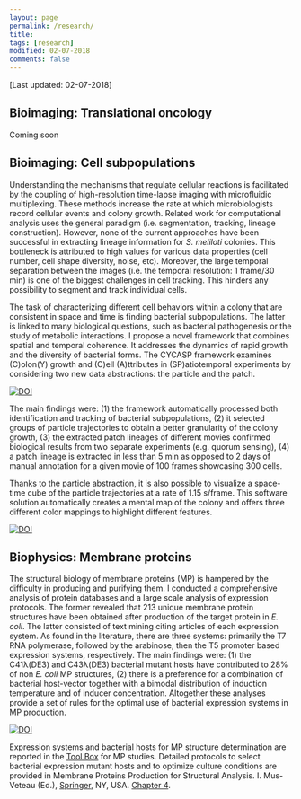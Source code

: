 ```yaml
---
layout: page
permalink: /research/
title:
tags: [research]
modified: 02-07-2018
comments: false
---
```


[Last updated: 02-07-2018]


## Bioimaging: Translational oncology

Coming soon

## Bioimaging: Cell subpopulations

Understanding the mechanisms that regulate cellular reactions is facilitated by the coupling of high-resolution time-lapse imaging with microfluidic multiplexing.
These methods increase the rate at which microbiologists record cellular events and colony growth. Related work for computational analysis uses the general paradigm (i.e. segmentation, tracking, lineage construction).
However, none of the current approaches have been successful in extracting lineage information for *S. meliloti* colonies.
This bottleneck is attributed to high values for various data properties (cell number, cell shape diversity, noise, etc). Moreover, the large temporal separation between the images (i.e. the temporal resolution: 1 frame/30 min) is one of the biggest challenges in cell tracking. This hinders any possibility to segment and track individual cells.

The task of characterizing different cell behaviors within a colony that are consistent in space and time is finding bacterial subpopulations. The latter is linked to many biological questions, such as bacterial pathogenesis or the study of metabolic interactions. I propose a novel framework that combines spatial and temporal coherence. It addresses the dynamics of rapid growth and the diversity of bacterial forms. The CYCASP framework examines (C)olon(Y) growth and (C)ell (A)ttributes in (SP)atiotemporal experiments by considering two new data abstractions: the particle and the patch.

[![DOI](//www.ncbi.nlm.nih.gov/corehtml/query/egifs/http:--www.frontiersin.org-alerts-logo-logo_LinkOut.jpg)](https://dx.doi.org/10.3389/fbioe.2018.00017)

The main findings were: (1) the framework automatically processed both identification and tracking of bacterial subpopulations, (2) it selected groups of particle trajectories to obtain a better granularity of the colony growth, (3) the extracted patch lineages of different movies confirmed biological results from two separate experiments (e.g. quorum sensing), (4) a patch lineage is extracted in less than 5 min as opposed to 2 days of manual annotation for a given movie of 100 frames showcasing 300 cells.

Thanks to the particle abstraction, it is also possible to visualize a space-time cube of the particle trajectories at a rate of 1.15 s/frame. This software solution automatically creates a mental map of the colony and offers three different color mappings to highlight different features.

[![DOI](https://www.ncbi.nlm.nih.gov/corehtml/query/egifs/https:--academic.oup.com-images-oup_pubmed.png
)](https://academic.oup.com/bioinformatics/article-lookup/doi/10.1093/bioinformatics/bty889)


## Biophysics: Membrane proteins

The structural biology of membrane proteins (MP) is hampered by the difficulty in producing and purifying them. I conducted a comprehensive analysis of protein databases and a large scale analysis of expression protocols.
The former revealed that 213 unique membrane protein structures have been obtained after production of the target protein in *E. coli*. The latter consisted of text mining citing articles of each expression system. As found in the literature, there are three systems: primarily the T7 RNA polymerase, followed by the arabinose, then the T5 promoter based expression systems, respectively.
The main findings were: (1) the C41λ(DE3) and C43λ(DE3) bacterial mutant hosts have contributed to 28% of non *E. coli* MP structures, (2) there is a preference for a combination of bacterial host-vector together with a bimodal distribution of induction temperature and of inducer concentration.
Altogether these analyses provide a set of rules for the optimal use of bacterial expression systems in MP production.


[![DOI](//www.ncbi.nlm.nih.gov/corehtml/query/egifs/http:--www.nature.com-images-lo_npg.gif)](http://dx.doi.org/10.1038/srep12097)


Expression systems and bacterial hosts for MP structure determination are reported in the [Tool Box](http://www.ibpc.fr/UMR7099/tool_box/methodological_approaches.html) for MP studies. Detailed protocols to select bacterial expression mutant hosts and to optimize culture conditions are provided in Membrane Proteins Production for Structural Analysis. I. Mus-Veteau (Ed.), [Springer](https://link.springer.com/chapter/10.1007%2F978-1-4939-0662-8_4), NY, USA. [Chapter 4](http://www.ibpc.fr/UMR7099/Publis/pdf/Hattab14-2.pdf).
